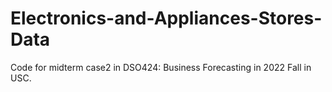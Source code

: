 # Electronics-and-Appliances-Stores-Data
Code for midterm case2 in DSO424: Business Forecasting in 2022 Fall in USC.
